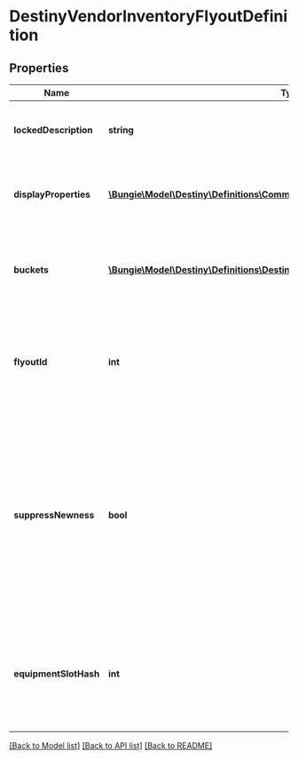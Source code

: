 # DestinyVendorInventoryFlyoutDefinition

## Properties
Name | Type | Description | Notes
------------ | ------------- | ------------- | -------------
**lockedDescription** | **string** | If the flyout is locked, this is the reason why. | [optional] 
**displayProperties** | [**\Bungie\Model\Destiny\Definitions\Common\DestinyDisplayPropertiesDefinition**](DestinyDisplayPropertiesDefinition.md) | The title and other common properties of the flyout. | [optional] 
**buckets** | [**\Bungie\Model\Destiny\Definitions\DestinyVendorInventoryFlyoutBucketDefinition[]**](DestinyVendorInventoryFlyoutBucketDefinition.md) | A list of inventory buckets and other metadata to show on the screen. | [optional] 
**flyoutId** | **int** | An identifier for the flyout, in case anything else needs to refer to them. | [optional] 
**suppressNewness** | **bool** | If this is true, don&#39;t show any of the glistening \&quot;this is a new item\&quot; UI elements, like we show on the inventory items themselves in in-game UI. | [optional] 
**equipmentSlotHash** | **int** | If this flyout is meant to show you the contents of the player&#39;s equipment slot, this is the slot to show. | [optional] 

[[Back to Model list]](../README.md#documentation-for-models) [[Back to API list]](../README.md#documentation-for-api-endpoints) [[Back to README]](../README.md)


